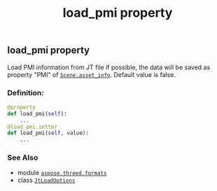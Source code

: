 ﻿---
title: load_pmi property
second_title: Aspose.3D for Python via .NET API References
description: 
type: docs
weight: 70
url: /aspose.threed.formats/jtloadoptions/load_pmi/
is_root: false
---

## load_pmi property


Load PMI information from JT file if possible, the data will be saved as property "PMI" of [`Scene.asset_info`](/3d/python-net/aspose.threed/scene#asset_info).
Default value is false.
### Definition:
```python
@property
def load_pmi(self):
    ...
@load_pmi.setter
def load_pmi(self, value):
    ...
```

### See Also
* module [`aspose.threed.formats`](../../)
* class [`JtLoadOptions`](/3d/python-net/aspose.threed.formats/jtloadoptions)
